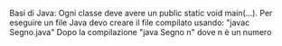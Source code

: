 Basi di Java:
Ogni classe deve avere un public static void main(...).
Per eseguire un file Java devo creare il file compilato usando: "javac Segno.java"
Dopo la compilazione "java Segno n" dove n è un numero

